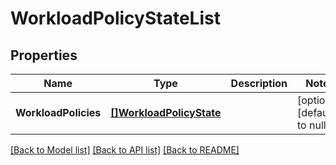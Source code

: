 # WorkloadPolicyStateList

## Properties
Name | Type | Description | Notes
------------ | ------------- | ------------- | -------------
**WorkloadPolicies** | [**[]WorkloadPolicyState**](WorkloadPolicyState.md) |  | [optional] [default to null]

[[Back to Model list]](../README.md#documentation-for-models) [[Back to API list]](../README.md#documentation-for-api-endpoints) [[Back to README]](../README.md)

